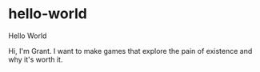 # hello-world
Hello World

Hi, I'm Grant. I want to make games that explore the pain of existence and why it's worth it.
